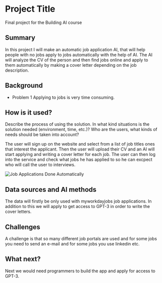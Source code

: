 # Project Title

Final project for the Building AI course

## Summary

In this project I will make an automatic job application AI, that will help people with no jobs apply to jobs automatically with the help of AI. The AI will analyze the CV of the person and then find jobs online and apply to them automatically by making a cover letter depending on the job description. 


## Background


* Problem 1
Applying to jobs is very time consuming.


## How is it used?

Describe the process of using the solution. In what kind situations is the solution needed (environment, time, etc.)? Who are the users, what kinds of needs should be taken into account?

The user will sign up on the website and select from a list of job titles ones that interest the applicant. Then the user will upload their CV and an AI will start applying and writing a cover letter for each job. The user can then log into the service and check what jobs he has applied to so he can excpect who will call the user to interviews.

![Job Applications Done Automatically](https://www.thebalancecareers.com/thmb/la332AU3WIapcB8yEiSJtog4f0g=/2121x1414/filters:no_upscale():max_bytes(150000):strip_icc()/GettyImages-1186821733-8293b36141c947c68f635ae24eecfaa3.jpg)

## Data sources and AI methods

The data will firstly be only used with myworkdayjobs job applications. In addition to this we will apply to get access to GPT-3 in order to write the cover letters.

## Challenges

A challenge is that so many different job portals are used and for some jobs you need to send an e-mail and for some jobs you use linkedin etc.

## What next?

Next we would need programmers to build the app and apply for access to GPT-3.
